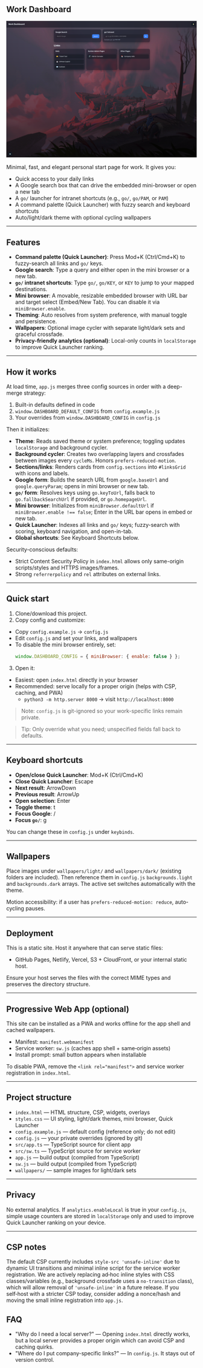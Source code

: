 #
## Work Dashboard

![Preview](./preview.png)

Minimal, fast, and elegant personal start page for work. It gives you:

- Quick access to your daily links
- A Google search box that can drive the embedded mini-browser or open a new tab
- A `go/` launcher for intranet shortcuts (e.g., `go/`, `go/PAM`, or `PAM`)
- A command palette (Quick Launcher) with fuzzy search and keyboard shortcuts
- Auto/light/dark theme with optional cycling wallpapers

---

## Features

- **Command palette (Quick Launcher)**: Press Mod+K (Ctrl/Cmd+K) to fuzzy-search all links and `go/` keys.
- **Google search**: Type a query and either open in the mini browser or a new tab.
- **`go/` intranet shortcuts**: Type `go/`, `go/KEY`, or `KEY` to jump to your mapped destinations.
- **Mini browser**: A movable, resizable embedded browser with URL bar and target select (Embed/New Tab). You can disable it via `miniBrowser.enable`.
- **Theming**: Auto resolves from system preference, with manual toggle and persistence.
- **Wallpapers**: Optional image cycler with separate light/dark sets and graceful crossfade.
- **Privacy-friendly analytics (optional)**: Local-only counts in `localStorage` to improve Quick Launcher ranking.

---

## How it works

At load time, `app.js` merges three config sources in order with a deep-merge strategy:
1. Built-in defaults defined in code
2. `window.DASHBOARD_DEFAULT_CONFIG` from `config.example.js`
3. Your overrides from `window.DASHBOARD_CONFIG` in `config.js`

Then it initializes:

- **Theme**: Reads saved theme or system preference; toggling updates `localStorage` and background cycler.
- **Background cycler**: Creates two overlapping layers and crossfades between images every `cycleMs`. Honors `prefers-reduced-motion`.
- **Sections/links**: Renders cards from `config.sections` into `#linksGrid` with icons and labels.
- **Google form**: Builds the search URL from `google.baseUrl` and `google.queryParam`; opens in mini browser or new tab.
- **`go/` form**: Resolves keys using `go.keyToUrl`, falls back to `go.fallbackSearchUrl` if provided, or `go.homepageUrl`.
- **Mini browser**: Initializes from `miniBrowser.defaultUrl` if `miniBrowser.enable !== false`; Enter in the URL bar opens in embed or new tab.
- **Quick Launcher**: Indexes all links and `go/` keys; fuzzy-search with scoring, keyboard navigation, and open-in-tab.
- **Global shortcuts**: See Keyboard Shortcuts below.

Security-conscious defaults:
- Strict Content Security Policy in `index.html` allows only same-origin scripts/styles and HTTPS images/frames.
- Strong `referrerpolicy` and `rel` attributes on external links.

---

## Quick start

1. Clone/download this project.
2. Copy config and customize:
  - Copy `config.example.js` → `config.js`
  - Edit `config.js` and set your links, and wallpapers
  - To disable the mini browser entirely, set:
    ```js
    window.DASHBOARD_CONFIG = { miniBrowser: { enable: false } };
    ```
3. Open it:
  - Easiest: open `index.html` directly in your browser
  - Recommended: serve locally for a proper origin (helps with CSP, caching, and PWA)
    - `python3 -m http.server 8000` → visit `http://localhost:8000`

> Note: `config.js` is git-ignored so your work-specific links remain private.

> Tip: Only override what you need; unspecified fields fall back to defaults.

---

## Keyboard shortcuts

- **Open/close Quick Launcher**: Mod+K (Ctrl/Cmd+K)
- **Close Quick Launcher**: Escape
- **Next result**: ArrowDown
- **Previous result**: ArrowUp
- **Open selection**: Enter
- **Toggle theme**: t
- **Focus Google**: /
- **Focus `go/`**: g

You can change these in `config.js` under `keybinds`.

---

## Wallpapers

Place images under `wallpapers/light/` and `wallpapers/dark/` (existing folders are included). Then reference them in `config.js` `backgrounds.light` and `backgrounds.dark` arrays. The active set switches automatically with the theme.

Motion accessibility: if a user has `prefers-reduced-motion: reduce`, auto-cycling pauses.

---

## Deployment

This is a static site. Host it anywhere that can serve static files:
- GitHub Pages, Netlify, Vercel, S3 + CloudFront, or your internal static host.

Ensure your host serves the files with the correct MIME types and preserves the directory structure.

---

## Progressive Web App (optional)

This site can be installed as a PWA and works offline for the app shell and cached wallpapers.

- Manifest: `manifest.webmanifest`
- Service worker: `sw.js` (caches app shell + same‑origin assets)
- Install prompt: small button appears when installable

To disable PWA, remove the `<link rel="manifest">` and service worker registration in `index.html`.

---

## Project structure

- `index.html` — HTML structure, CSP, widgets, overlays
- `styles.css` — UI styling, light/dark themes, mini browser, Quick Launcher
- `config.example.js` — default config (reference only; do not edit)
- `config.js` — your private overrides (ignored by git)
- `src/app.ts` — TypeScript source for client app
- `src/sw.ts` — TypeScript source for service worker
- `app.js` — build output (compiled from TypeScript)
- `sw.js` — build output (compiled from TypeScript)
- `wallpapers/` — sample images for light/dark sets

---

## Privacy

No external analytics. If `analytics.enableLocal` is true in your `config.js`, simple usage counters are stored in `localStorage` only and used to improve Quick Launcher ranking on your device.

---

## CSP notes

The default CSP currently includes `style-src 'unsafe-inline'` due to dynamic UI transitions and minimal inline script for the service worker registration. We are actively replacing ad‑hoc inline styles with CSS classes/variables (e.g., background crossfade uses a `no-transition` class), which will allow removal of `'unsafe-inline'` in a future release. If you self‑host with a stricter CSP today, consider adding a nonce/hash and moving the small inline registration into `app.js`.


## FAQ

- "Why do I need a local server?" — Opening `index.html` directly works, but a local server provides a proper origin which can avoid CSP and caching quirks.
- "Where do I put company-specific links?" — In `config.js`. It stays out of version control.

